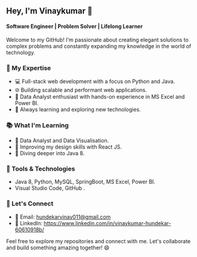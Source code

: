 ## Hey, I'm Vinaykumar 👋

#### Software Engineer | Problem Solver | Lifelong Learner

Welcome to my GitHub! I'm passionate about creating elegant solutions to complex problems and constantly expanding my knowledge in the world of technology.

### 🚀 My Expertise

- 💻 Full-stack web development with a focus on Python and Java.
- 🌐 Building scalable and performant web applications.
- 🧠 Data Analyst enthusiast with hands-on experience in MS Excel and Power BI.
- 🌱 Always learning and exploring new technologies.

### 📚 What I'm Learning

- 🚀 Data Analyst and Data Visualisation.
- 🎨 Improving my design skills with React JS.
- 📖 Diving deeper into Java 8.

### 🔧 Tools & Technologies

- Java 8, Python, MySQL, SpringBoot, MS Excel, Power BI.
- Visual Studio Code, GitHub .

### 🤝 Let's Connect

- 📧 Email: hundekarvinay011@gmail.com
- 💼 LinkedIn: https://www.linkedin.com/in/vinaykumar-hundekar-60610918b/

Feel free to explore my repositories and connect with me. Let's collaborate and build something amazing together! 😄


<!---
vinu-11/vinu-11 is a ✨ special ✨ repository because its `README.md` (this file) appears on your GitHub profile.
You can click the Preview link to take a look at your changes.
--->
